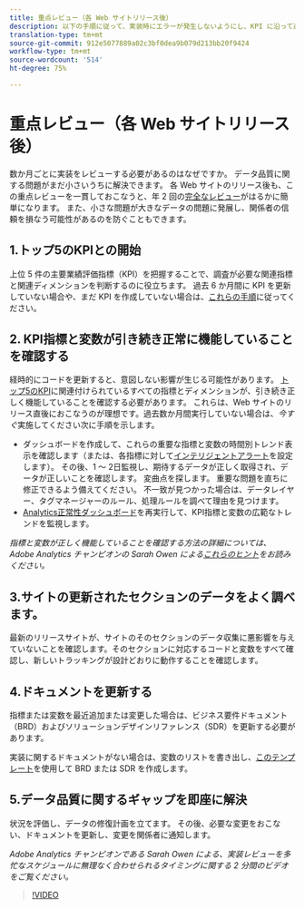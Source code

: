 ```yaml
---
title: 重点レビュー（各 Web サイトリリース後）
description: 以下の手順に従って、実装時にエラーが発生しないようにし、KPI に沿って進める必要があります。
translation-type: tm+mt
source-git-commit: 912e5077889a02c3bf0dea9b079d213bb20f9424
workflow-type: tm+mt
source-wordcount: '514'
ht-degree: 75%

---
```



# 重点レビュー（各 Web サイトリリース後）

数か月ごとに実装をレビューする必要があるのはなぜですか。 データ品質に関する問題がまだ小さいうちに解決できます。 各 Web サイトのリリース後も、この重点レビューを一貫しておこなうと、年 2 回の[完全なレビュー](/help/implement/review/full-review.md)がはるかに簡単になります。 また、小さな問題が大きなデータの問題に発展し、関係者の信頼を損なう可能性があるのを防ぐこともできます。

## 1.トップ5のKPIとの開始

上位 5 件の主要業績評価指標（KPI）を把握することで、調査が必要な関連指標と関連ディメンションを判断するのに役立ちます。 過去 6 か月間に KPI を更新していない場合や、まだ KPI を作成していない場合は、[これらの手順](/help/implement/review/define-kpis.md)に従ってください。

## 2. KPI指標と変数が引き続き正常に機能していることを確認する

経時的にコードを更新すると、意図しない影響が生じる可能性があります。 [トップ5のKPI](/help/implement/review/define-kpis.md)に関連付けられているすべての指標とディメンションが、引き続き正しく機能していることを確認する必要があります。 これらは、Web サイトのリリース直後におこなうのが理想です。過去数か月間実行していない場合は、*今すぐ*&#x200B;実施してください次に手順を示します。

* ダッシュボードを作成して、これらの重要な指標と変数の時間別トレンド表示を確認します（または、各指標に対して[インテリジェントアラート](https://experienceleague.adobe.com/docs/analytics/analyze/analysis-workspace/virtual-analyst/intelligent-alerts/intellligent-alerts.html#analysis-workspace)を設定します）。 その後、1 ～ 2日監視し、期待するデータが正しく取得され、データが正しいことを確認します。 変曲点を探します。 重要な問題を直ちに修正できるよう備えてください。 不一致が見つかった場合は、データレイヤー、タグマネージャーのルール、処理ルールを調べて理由を見つけます。
* [Analytics正常性ダッシュボード](https://assets.adobe.com/public/9549dbe7-765a-4899-77b8-85cbba1a4252)を再実行して、KPI指標と変数の広範なトレンドを監視します。

*指標と変数が正しく機能していることを確認する方法の詳細については、Adobe Analytics チャンピオンの Sarah Owen による[これらのヒント](https://experienceleaguecommunities.adobe.com/t5/adobe-analytics-discussions/my-five-best-tips-for-keeping-adobe-analytics-humming/td-p/388608)をお読みください。*

## 3.サイトの更新されたセクションのデータをよく調べます。

最新のリリースサイトが、サイトのそのセクションのデータ収集に悪影響を与えていないことを確認します。そのセクションに対応するコードと変数をすべて確認し、新しいトラッキングが設計どおりに動作することを確認します。

## 4.ドキュメントを更新する

指標または変数を最近追加または変更した場合は、ビジネス要件ドキュメント（BRD）およびソリューションデザインリファレンス（SDR）を更新する必要があります。

実装に関するドキュメントがない場合は、変数のリストを書き出し、[このテンプレート](https://experienceleague.adobe.com/docs/analytics-learn/tutorials/implementation/implementation-basics/creating-a-business-requirements-document.html?lang=ja#implementation)を使用して BRD または SDR を作成します。

## 5.データ品質に関するギャップを即座に解決

状況を評価し、データの修復計画を立てます。 その後、必要な変更をおこない、ドキュメントを更新し、変更を関係者に通知します。

*Adobe Analytics チャンピオンである Sarah Owen による、実装レビューを多忙なスケジュールに無理なく合わせられるタイミングに関する 2 分間のビデオをご覧ください。*

>[!VIDEO](https://video.tv.adobe.com/v/328340/?quality=12&learn=on)
